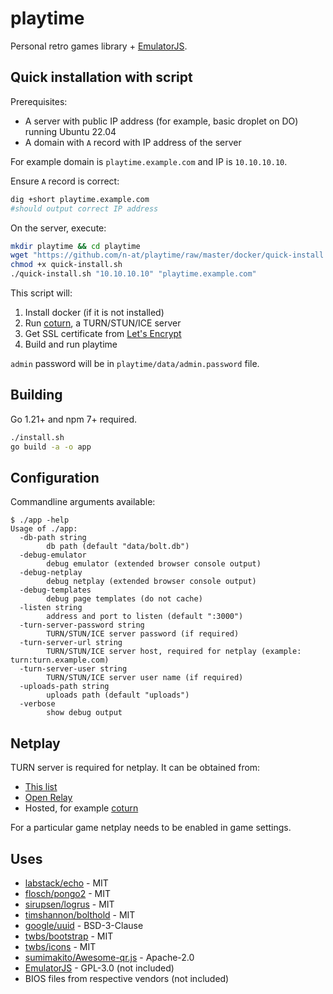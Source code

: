 # playtime

Personal retro games library + [EmulatorJS](https://emulatorjs.org/).

## Quick installation with script

Prerequisites:

* A server with public IP address (for example, basic droplet on DO) running Ubuntu 22.04
* A domain with `A` record with IP address of the server

For example domain is `playtime.example.com` and IP is `10.10.10.10`.

Ensure `A` record is correct:

```bash
dig +short playtime.example.com
#should output correct IP address
```

On the server, execute:

```bash
mkdir playtime && cd playtime
wget "https://github.com/n-at/playtime/raw/master/docker/quick-install.sh"
chmod +x quick-install.sh
./quick-install.sh "10.10.10.10" "playtime.example.com"
```

This script will:

1. Install docker (if it is not installed)
2. Run [coturn](https://github.com/coturn/coturn), a TURN/STUN/ICE server
3. Get SSL certificate from [Let's Encrypt](https://letsencrypt.org/)
4. Build and run playtime

`admin` password will be in `playtime/data/admin.password` file.

## Building

Go 1.21+ and npm 7+ required.

```bash
./install.sh
go build -a -o app
```

## Configuration

Commandline arguments available:

```
$ ./app -help
Usage of ./app:
  -db-path string
        db path (default "data/bolt.db")
  -debug-emulator
        debug emulator (extended browser console output)
  -debug-netplay
        debug netplay (extended browser console output)
  -debug-templates
        debug page templates (do not cache)
  -listen string
        address and port to listen (default ":3000")
  -turn-server-password string
        TURN/STUN/ICE server password (if required)
  -turn-server-url string
        TURN/STUN/ICE server host, required for netplay (example: turn:turn.example.com)
  -turn-server-user string
        TURN/STUN/ICE server user name (if required)
  -uploads-path string
        uploads path (default "uploads")
  -verbose
        show debug output
```

## Netplay

TURN server is required for netplay. It can be obtained from:

* [This list](https://gist.github.com/sagivo/3a4b2f2c7ac6e1b5267c2f1f59ac6c6b)
* [Open Relay](https://www.metered.ca/tools/openrelay/)
* Hosted, for example [coturn](https://github.com/coturn/coturn)

For a particular game netplay needs to be enabled in game settings.

## Uses

* [labstack/echo](https://github.com/labstack/echo) - MIT
* [flosch/pongo2](https://github.com/flosch/pongo2) - MIT
* [sirupsen/logrus](https://github.com/sirupsen/logrus) - MIT
* [timshannon/bolthold](https://github.com/timshannon/bolthold) - MIT
* [google/uuid](https://github.com/google/uuid) - BSD-3-Clause
* [twbs/bootstrap](https://github.com/twbs/bootstrap) - MIT
* [twbs/icons](https://github.com/twbs/icons) - MIT
* [sumimakito/Awesome-qr.js](https://github.com/sumimakito/Awesome-qr.js) - Apache-2.0
* [EmulatorJS](https://github.com/EmulatorJS/EmulatorJS) - GPL-3.0 (not included)
* BIOS files from respective vendors (not included)
